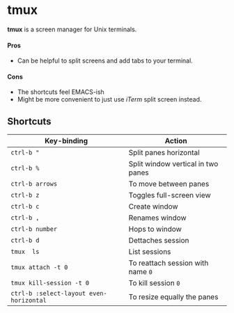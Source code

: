 # tmux

**tmux** is a screen manager for Unix terminals.

#### Pros

- Can be helpful to split screens and add tabs to your terminal. 

#### Cons
- The shortcuts feel EMACS-ish
- Might be more convenient to just use *iTerm* split screen instead.


## Shortcuts

Key-binding | Action
---------- | ------ 
`ctrl-b "` | Split panes horizontal
`ctrl-b %` | Split window vertical in two panes
`ctrl-b arrows` | To move between panes
`ctrl-b z` | Toggles full-screen view
`ctrl-b c` | Create window
`ctrl-b ,` | Renames window
`ctrl-b number` | Hops to window
`ctrl-b d` | Dettaches session
`tmux  ls` | List sessions
`tmux attach -t 0` | To reattach session with name `0`
`tmux kill-session -t 0` | To kill session `0`
`ctrl-b :select-layout even-horizontal` | To resize equally the panes

